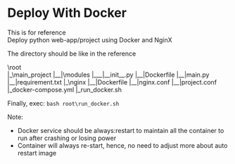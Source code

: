 # Deploy With Docker  
This is for reference  
Deploy python web-app/project using Docker and NginX  
  
  
The directory should be like in the reference  

\root  
|\_\main_project
|\_\_|\modules
|\_\_\_|\_\_init\_\_.py
|\_\_|Dockerfile
|\_\_|main.py
|\_\_|requirement.txt
|\_\nginx
|\_\_|Dockerfile
|\_\_|nginx.conf
|\_\_|project.conf
|\_docker-compose.yml
|\_run_docker.sh


Finally, exec: `bash root\run_docker.sh`  
  
Note:  
 - Docker service should be always:restart to maintain all the container to run after crashing or losing power
 - Container will always re-start, hence, no need to adjust more about auto restart image
